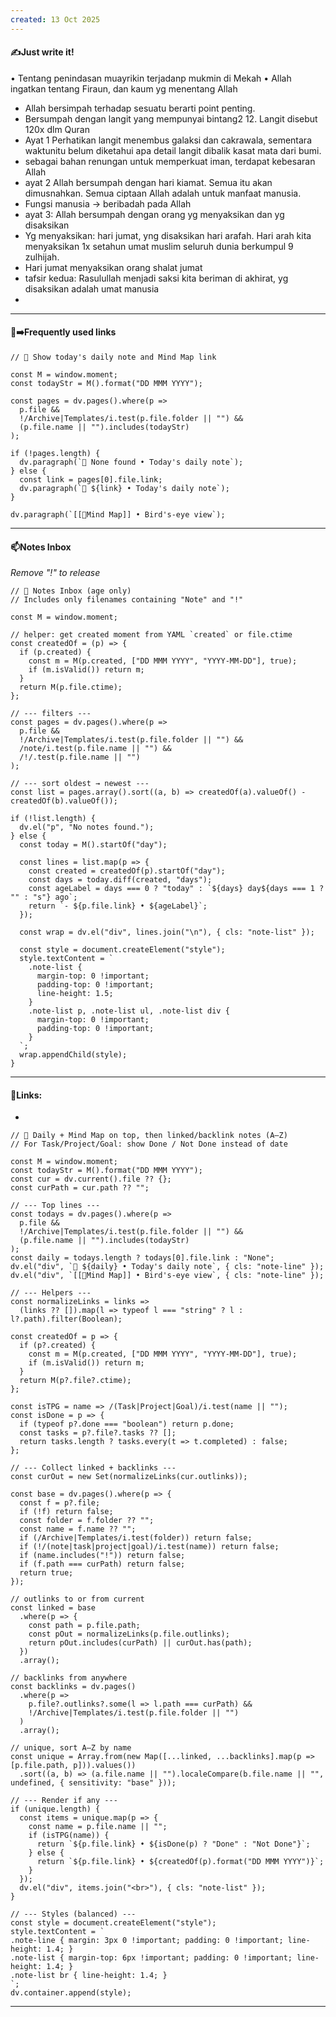 ```yaml
---
created: 13 Oct 2025
---
```

#### ✍️Just write it!
• Tentang penindasan muayrikin terjadanp mukmin di Mekah
• Allah ingatkan tentang Firaun, dan kaum yg menentang Allah
- Allah bersimpah terhadap sesuatu berarti point penting.
- Bersumpah dengan langit yang mempunyai bintang2 12. Langit disebut 120x dlm Quran
- Ayat 1 Perhatikan langit menembus galaksi dan cakrawala, sementara waktunitu belum diketahui apa detail langit dibalik kasat mata dari bumi.
- sebagai bahan renungan untuk memperkuat iman, terdapat kebesaran Allah
- ayat 2 Allah bersumpah dengan hari kiamat. Semua itu akan dimusnahkan. Semua ciptaan Allah adalah untuk manfaat manusia.
- Fungsi manusia -> beribadah pada Allah
- ayat 3: Allah bersumpah dengan orang yg menyaksikan dan yg disaksikan
- Yg menyaksikan: hari jumat, yng disaksikan hari arafah. Hari arah kita menyaksikan 1x setahun umat muslim seluruh dunia berkumpul 9 zulhijah.
- Hari jumat menyaksikan orang shalat jumat
- tafsir kedua: Rasulullah menjadi saksi kita beriman di akhirat, yg disaksikan adalah umat manusia
- 


___
#### 🔗➡️Frequently used links
~~~dataviewjs
// 📅 Show today's daily note and Mind Map link

const M = window.moment;
const todayStr = M().format("DD MMM YYYY");

const pages = dv.pages().where(p =>
  p.file &&
  !/Archive|Templates/i.test(p.file.folder || "") &&
  (p.file.name || "").includes(todayStr)
);

if (!pages.length) {
  dv.paragraph(`📅 None found • Today's daily note`);
} else {
  const link = pages[0].file.link;
  dv.paragraph(`📅 ${link} • Today's daily note`);
}

dv.paragraph(`[[🧠Mind Map]] • Bird's-eye view`);
~~~
___
#### 📫Notes Inbox 
*Remove "!" to release*
~~~dataviewjs
// 📂 Notes Inbox (age only)
// Includes only filenames containing "Note" and "!"

const M = window.moment;

// helper: get created moment from YAML `created` or file.ctime
const createdOf = (p) => {
  if (p.created) {
    const m = M(p.created, ["DD MMM YYYY", "YYYY-MM-DD"], true);
    if (m.isValid()) return m;
  }
  return M(p.file.ctime);
};

// --- filters ---
const pages = dv.pages().where(p =>
  p.file &&
  !/Archive|Templates/i.test(p.file.folder || "") &&
  /note/i.test(p.file.name || "") &&
  /!/.test(p.file.name || "")
);

// --- sort oldest → newest ---
const list = pages.array().sort((a, b) => createdOf(a).valueOf() - createdOf(b).valueOf());

if (!list.length) {
  dv.el("p", "No notes found.");
} else {
  const today = M().startOf("day");

  const lines = list.map(p => {
    const created = createdOf(p).startOf("day");
    const days = today.diff(created, "days");
    const ageLabel = days === 0 ? "today" : `${days} day${days === 1 ? "" : "s"} ago`;
    return `- ${p.file.link} • ${ageLabel}`;
  });

  const wrap = dv.el("div", lines.join("\n"), { cls: "note-list" });

  const style = document.createElement("style");
  style.textContent = `
    .note-list {
      margin-top: 0 !important;
      padding-top: 0 !important;
      line-height: 1.5;
    }
    .note-list p, .note-list ul, .note-list div {
      margin-top: 0 !important;
      padding-top: 0 !important;
    }
  `;
  wrap.appendChild(style);
}

~~~
___
#### 🔗Links:
-
~~~dataviewjs
// 📅 Daily + Mind Map on top, then linked/backlink notes (A–Z)
// For Task/Project/Goal: show Done / Not Done instead of date

const M = window.moment;
const todayStr = M().format("DD MMM YYYY");
const cur = dv.current().file ?? {};
const curPath = cur.path ?? "";

// --- Top lines ---
const todays = dv.pages().where(p =>
  p.file &&
  !/Archive|Templates/i.test(p.file.folder || "") &&
  (p.file.name || "").includes(todayStr)
);
const daily = todays.length ? todays[0].file.link : "None";
dv.el("div", `📅 ${daily} • Today's daily note`, { cls: "note-line" });
dv.el("div", `[[🧠Mind Map]] • Bird's-eye view`, { cls: "note-line" });

// --- Helpers ---
const normalizeLinks = links =>
  (links ?? []).map(l => typeof l === "string" ? l : l?.path).filter(Boolean);

const createdOf = p => {
  if (p?.created) {
    const m = M(p.created, ["DD MMM YYYY", "YYYY-MM-DD"], true);
    if (m.isValid()) return m;
  }
  return M(p?.file?.ctime);
};

const isTPG = name => /(Task|Project|Goal)/i.test(name || "");
const isDone = p => {
  if (typeof p?.done === "boolean") return p.done;
  const tasks = p?.file?.tasks ?? [];
  return tasks.length ? tasks.every(t => t.completed) : false;
};

// --- Collect linked + backlinks ---
const curOut = new Set(normalizeLinks(cur.outlinks));

const base = dv.pages().where(p => {
  const f = p?.file;
  if (!f) return false;
  const folder = f.folder ?? "";
  const name = f.name ?? "";
  if (/Archive|Templates/i.test(folder)) return false;
  if (!/(note|task|project|goal)/i.test(name)) return false;
  if (name.includes("!")) return false;
  if (f.path === curPath) return false;
  return true;
});

// outlinks to or from current
const linked = base
  .where(p => {
    const path = p.file.path;
    const pOut = normalizeLinks(p.file.outlinks);
    return pOut.includes(curPath) || curOut.has(path);
  })
  .array();

// backlinks from anywhere
const backlinks = dv.pages()
  .where(p =>
    p.file?.outlinks?.some(l => l.path === curPath) &&
    !/Archive|Templates/i.test(p.file.folder || "")
  )
  .array();

// unique, sort A–Z by name
const unique = Array.from(new Map([...linked, ...backlinks].map(p => [p.file.path, p])).values())
  .sort((a, b) => (a.file.name || "").localeCompare(b.file.name || "", undefined, { sensitivity: "base" }));

// --- Render if any ---
if (unique.length) {
  const items = unique.map(p => {
    const name = p.file.name || "";
    if (isTPG(name)) {
      return `${p.file.link} • ${isDone(p) ? "Done" : "Not Done"}`;
    } else {
      return `${p.file.link} • ${createdOf(p).format("DD MMM YYYY")}`;
    }
  });
  dv.el("div", items.join("<br>"), { cls: "note-list" });
}

// --- Styles (balanced) ---
const style = document.createElement("style");
style.textContent = `
.note-line { margin: 3px 0 !important; padding: 0 !important; line-height: 1.4; }
.note-list { margin-top: 6px !important; padding: 0 !important; line-height: 1.4; }
.note-list br { line-height: 1.4; }
`;
dv.container.append(style);
~~~
___

